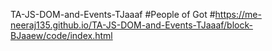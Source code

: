 TA-JS-DOM-and-Events-TJaaaf
#People of Got
#https://me-neeraj135.github.io/TA-JS-DOM-and-Events-TJaaaf/block-BJaaew/code/index.html
